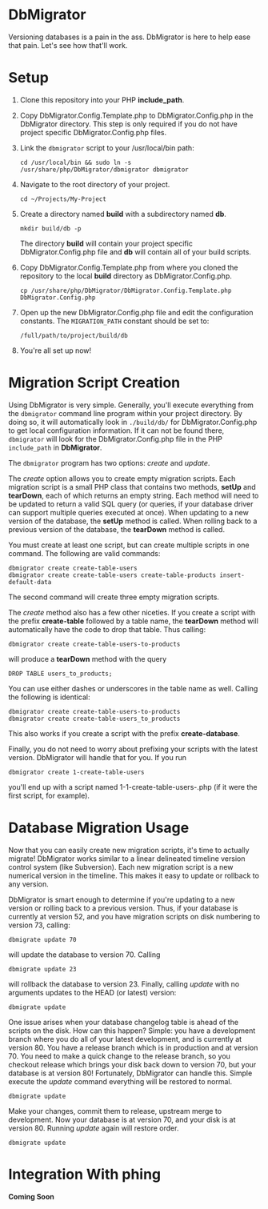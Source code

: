 # DbMigrator
Versioning databases is a pain in the ass. DbMigrator is here to help ease that pain. Let's see how that'll work.

# Setup
1. Clone this repository into your PHP __include_path__.
2. Copy DbMigrator.Config.Template.php to DbMigrator.Config.php in the DbMigrator directory. This step is only required if you do not have project specific DbMigrator.Config.php files.
3. Link the `dbmigrator` script to your /usr/local/bin path:
	
	`cd /usr/local/bin && sudo ln -s /usr/share/php/DbMigrator/dbmigrator dbmigrator`
	
4. Navigate to the root directory of your project.
	
	`cd ~/Projects/My-Project`
	
5. Create a directory named __build__ with a subdirectory named __db__.

	`mkdir build/db -p`
	
	The directory __build__ will contain your project specific DbMigrator.Config.php file and __db__ will contain all of your build scripts.
6. Copy DbMigrator.Config.Template.php from where you cloned the repository to the local __build__ directory as DbMigrator.Config.php.
	
	`cp /usr/share/php/DbMigrator/DbMigrator.Config.Template.php DbMigrator.Config.php`
	
7. Open up the new DbMigrator.Config.php file and edit the configuration constants. The `MIGRATION_PATH` constant should be set to:
	
	`/full/path/to/project/build/db`
	
8. You're all set up now!

# Migration Script Creation
Using DbMigrator is very simple. Generally, you'll execute everything from the `dbmigrator` command line program within your project directory. By doing so, it will automatically look in `./build/db/` for DbMigrator.Config.php to get local configuration information. If it can not be found there, `dbmigrator` will look for the DbMigrator.Config.php file in the PHP `include_path` in __DbMigrator__.

The `dbmigrator` program has two options: _create_ and _update_.

The _create_ option allows you to create empty migration scripts. Each migration script is a small PHP class that contains two methods, __setUp__ and __tearDown__, each of which returns an empty string. Each method will need to be updated to return a valid SQL query (or queries, if your database driver can support multiple queries executed at once). When updating to a new version of the database, the __setUp__ method is called. When rolling back to a previous version of the database, the __tearDown__ method is called.

You must create at least one script, but can create multiple scripts in one command. The following are valid commands:

	dbmigrator create create-table-users
	dbmigrator create create-table-users create-table-products insert-default-data

The second command will create three empty migration scripts.

The _create_ method also has a few other niceties. If you create a script with the prefix __create-table__ followed by a table name, the __tearDown__ method will automatically have the code to drop that table. Thus calling:

	dbmigrator create create-table-users-to-products

will produce a __tearDown__ method with the query 
	
	DROP TABLE users_to_products;

You can use either dashes or underscores in the table name as well. Calling the following is identical:

	dbmigrator create create-table-users-to-products
	dbmigrator create create-table-users_to_products

This also works if you create a script with the prefix __create-database__.

Finally, you do not need to worry about prefixing your scripts with the latest version. DbMigrator will handle that for you. If you run

	dbmigrator create 1-create-table-users
	
you'll end up with a script named 1-1-create-table-users-<hash>.php (if it were the first script, for example).

# Database Migration Usage
Now that you can easily create new migration scripts, it's time to actually migrate! DbMigrator works similar to a linear delineated timeline version control system (like Subversion). Each new migration script is a new numerical version in the timeline. This makes it easy to update or rollback to any version.

DbMigrator is smart enough to determine if you're updating to a new version or rolling back to a previous version. Thus, if your database is currently at version 52, and you have migration scripts on disk numbering to version 73, calling:

	dbmigrate update 70

will update the database to version 70. Calling

	dbmigrate update 23

will rollback the database to version 23. Finally, calling _update_ with no arguments updates to the HEAD (or latest) version:

	dbmigrate update

One issue arises when your database changelog table is ahead of the scripts on the disk. How can this happen? Simple: you have a development branch where you do all of your latest development, and is currently at version 80. You have a release branch which is in production and at version 70. You need to make a quick change to the release branch, so you checkout release which brings your disk back down to version 70, but your database is at version 80! Fortunately, DbMigrator can handle this. Simple execute the _update_ command everything will be restored to normal.

	dbmigrate update
	
Make your changes, commit them to release, upstream merge to development. Now your database is at version 70, and your disk is at version 80. Running _update_ again will restore order.

	dbmigrate update
	
# Integration With phing

__Coming Soon__